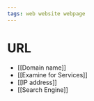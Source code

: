 ```yaml
---
tags: web website webpage
---
```


# URL
- [[Domain name]]
- [[Examine for Services]]
- [[IP address]]
- [[Search Engine]]

